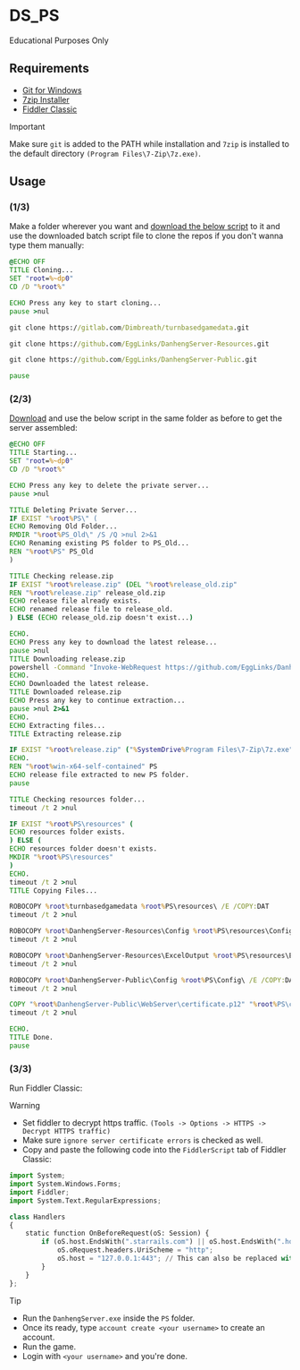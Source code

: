 # DS_PS
Educational Purposes Only

## Requirements
- [Git for Windows](<https://gitforwindows.org/>)
- [7zip Installer](<https://7-zip.org/download.html>)
- [Fiddler Classic](https://www.telerik.com/fiddler)

> [!IMPORTANT]
> Make sure `git` is added to the PATH while installation and `7zip` is installed to the default directory `(Program Files\7-Zip\7z.exe)`. 

## Usage

### **(1/3)** 
Make a folder wherever you want and [download the below script](https://github.com/samdivaio/DS_PS/blob/main/01_Clone.bat) to it and use the downloaded batch script file to clone the repos if you don't wanna type them manually:

```bat
@ECHO OFF
TITLE Cloning...
SET "root=%~dp0"
CD /D "%root%"

ECHO Press any key to start cloning...
pause >nul

git clone https://gitlab.com/Dimbreath/turnbasedgamedata.git

git clone https://github.com/EggLinks/DanhengServer-Resources.git

git clone https://github.com/EggLinks/DanhengServer-Public.git

pause
```

### **(2/3)** 
[Download](https://github.com/samdivaio/DS_PS/blob/main/02_FreshStart.bat) and use the below script in the same folder as before to get the server assembled: 

```bat
@ECHO OFF
TITLE Starting...
SET "root=%~dp0"
CD /D "%root%"

ECHO Press any key to delete the private server...
pause >nul

TITLE Deleting Private Server...
IF EXIST "%root%PS\" (
ECHO Removing Old Folder...
RMDIR "%root%PS_Old\" /S /Q >nul 2>&1
ECHO Renaming existing PS folder to PS_Old...
REN "%root%PS" PS_Old
)

TITLE Checking release.zip
IF EXIST "%root%release.zip" (DEL "%root%release_old.zip"
REN "%root%release.zip" release_old.zip
ECHO release file already exists.
ECHO renamed release file to release_old.
) ELSE (ECHO release_old.zip doesn't exist...)

ECHO.
ECHO Press any key to download the latest release...
pause >nul
TITLE Downloading release.zip
powershell -Command "Invoke-WebRequest https://github.com/EggLinks/DanhengServer-Public/releases/latest/download/win-x64-self-contained.zip -OutFile '%root%release.zip'"
ECHO.
ECHO Downloaded the latest release.
TITLE Downloaded release.zip
ECHO Press any key to continue extraction...
pause >nul 2>&1
ECHO.
ECHO Extracting files...
TITLE Extracting release.zip

IF EXIST "%root%release.zip" ("%SystemDrive%Program Files\7-Zip\7z.exe" x %root%release.zip "-o%root%" -y) ELSE (ECHO release.zip not found.)
ECHO.
REN "%root%win-x64-self-contained" PS
ECHO release file extracted to new PS folder.
pause

TITLE Checking resources folder...
timeout /t 2 >nul

IF EXIST "%root%PS\resources" (
ECHO resources folder exists.
) ELSE (
ECHO resources folder doesn't exists.
MKDIR "%root%PS\resources"
)
ECHO.
timeout /t 2 >nul
TITLE Copying Files...

ROBOCOPY %root%turnbasedgamedata %root%PS\resources\ /E /COPY:DAT
timeout /t 2 >nul

ROBOCOPY %root%DanhengServer-Resources\Config %root%PS\resources\Config\ /E /COPY:DAT
timeout /t 2 >nul

ROBOCOPY %root%DanhengServer-Resources\ExcelOutput %root%PS\resources\ExcelOutput\ /E /COPY:DAT
timeout /t 2 >nul

ROBOCOPY %root%DanhengServer-Public\Config %root%PS\Config\ /E /COPY:DAT
timeout /t 2 >nul

COPY "%root%DanhengServer-Public\WebServer\certificate.p12" "%root%PS\certificate.p12"
timeout /t 2 >nul

ECHO.
TITLE Done.
pause
```

### **(3/3)** 
Run Fiddler Classic:
> [!WARNING]
> - Set fiddler to decrypt https traffic. `(Tools -> Options -> HTTPS -> Decrypt HTTPS traffic)`
> - Make sure `ignore server certificate errors` is checked as well.
> - Copy and paste the following code into the `FiddlerScript` tab of Fiddler Classic:

```py
import System;
import System.Windows.Forms;
import Fiddler;
import System.Text.RegularExpressions;

class Handlers
{
    static function OnBeforeRequest(oS: Session) {
        if (oS.host.EndsWith(".starrails.com") || oS.host.EndsWith(".hoyoverse.com") || oS.host.EndsWith(".mihoyo.com") || oS.host.EndsWith(".bhsr.com")) {
            oS.oRequest.headers.UriScheme = "http";
            oS.host = "127.0.0.1:443"; // This can also be replaced with another IP address.
        }
    }
};
```
> [!TIP]
> - Run the `DanhengServer.exe` inside the `PS` folder.
> - Once its ready, type `account create <your username>` to create an account.
> - Run the game.
> - Login with `<your username>` and you're done.
